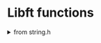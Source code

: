 # Libft functions


<details>
<summary>from string.h</summary>

## from string.h

| Function  | Explanation |
| ------------- | ------------- |
| ft_isalnum | checks if a character is alphanumeric |
| ft_isalpha | checks if a character is alphabetic |
| ft_islower | checks is a character is lowercase |

</details>
